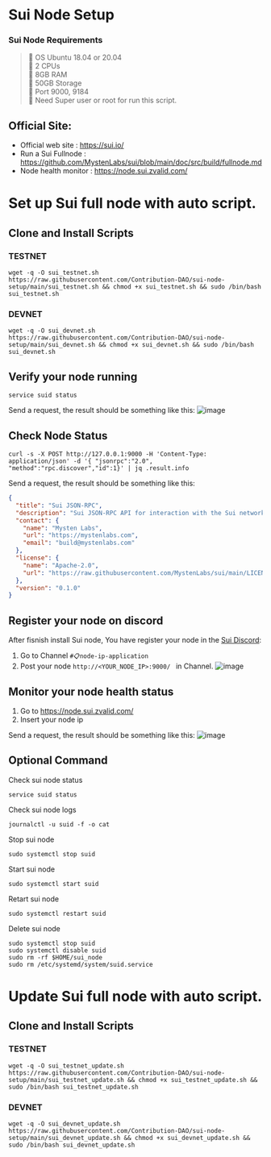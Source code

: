 # Sui Node Setup

### Sui Node Requirements
>:black_square_button: OS Ubuntu 18.04 or 20.04 <br>
>:black_square_button: 2 CPUs<br>
>:black_square_button: 8GB RAM<br>
>:black_square_button: 50GB Storage<br>
>:black_square_button: Port 9000, 9184<br>
>:black_square_button: Need Super user or root for run this script.<br>

## Official Site:
- Official web site : https://sui.io/
- Run a Sui Fullnode : https://github.com/MystenLabs/sui/blob/main/doc/src/build/fullnode.md
- Node health monitor : https://node.sui.zvalid.com/





# Set up Sui full node with auto script.
## Clone and Install Scripts

### TESTNET

```
wget -q -O sui_testnet.sh https://raw.githubusercontent.com/Contribution-DAO/sui-node-setup/main/sui_testnet.sh && chmod +x sui_testnet.sh && sudo /bin/bash sui_testnet.sh
```



### DEVNET

```
wget -q -O sui_devnet.sh https://raw.githubusercontent.com/Contribution-DAO/sui-node-setup/main/sui_devnet.sh && chmod +x sui_devnet.sh && sudo /bin/bash sui_devnet.sh
```

## Verify your node running
```
service suid status
```
Send a request, the result should be something like this:
![image](https://user-images.githubusercontent.com/83507970/178087315-579d82a4-1c19-4d1a-8b7a-7b74823dc917.png)


## Check Node Status 
```
curl -s -X POST http://127.0.0.1:9000 -H 'Content-Type: application/json' -d '{ "jsonrpc":"2.0", "method":"rpc.discover","id":1}' | jq .result.info
```


Send a request, the result should be something like this:
```json
{
  "title": "Sui JSON-RPC",
  "description": "Sui JSON-RPC API for interaction with the Sui network gateway.",
  "contact": {
    "name": "Mysten Labs",
    "url": "https://mystenlabs.com",
    "email": "build@mystenlabs.com"
  },
  "license": {
    "name": "Apache-2.0",
    "url": "https://raw.githubusercontent.com/MystenLabs/sui/main/LICENSE"
  },
  "version": "0.1.0"
}
```


## Register your node on discord
After fisnish install Sui node, You have register your node in the [Sui Discord](https://discord.gg/kqfQbYjUGq):
1) Go to Channel `#📋node-ip-application` 
2) Post your node ```http://<YOUR_NODE_IP>:9000/ ``` in Channel.
![image](https://user-images.githubusercontent.com/83507970/178087432-d8449b38-1f6a-4510-a31e-a85ea61b37e1.png)



## Monitor your node health status
1) Go to  https://node.sui.zvalid.com/
2) Insert your node ip

Send a request, the result should be something like this:
![image](https://user-images.githubusercontent.com/83507970/178087112-e547a097-83ca-4ea7-aa35-82567a944b86.png)


## Optional Command
Check sui node status
```
service suid status
```

Check sui node logs
```
journalctl -u suid -f -o cat
```

Stop sui node 
```
sudo systemctl stop suid
```

Start sui node 
```
sudo systemctl start suid
```


Retart sui node 
```
sudo systemctl restart suid
```

Delete sui node 
```
sudo systemctl stop suid
sudo systemctl disable suid
sudo rm -rf $HOME/sui_node
sudo rm /etc/systemd/system/suid.service
```

# Update Sui full node with auto script.
## Clone and Install Scripts

### TESTNET

```
wget -q -O sui_testnet_update.sh https://raw.githubusercontent.com/Contribution-DAO/sui-node-setup/main/sui_testnet_update.sh && chmod +x sui_testnet_update.sh && sudo /bin/bash sui_testnet_update.sh
```



### DEVNET

```
wget -q -O sui_devnet_update.sh https://raw.githubusercontent.com/Contribution-DAO/sui-node-setup/main/sui_devnet_update.sh && chmod +x sui_devnet_update.sh && sudo /bin/bash sui_devnet_update.sh
```

